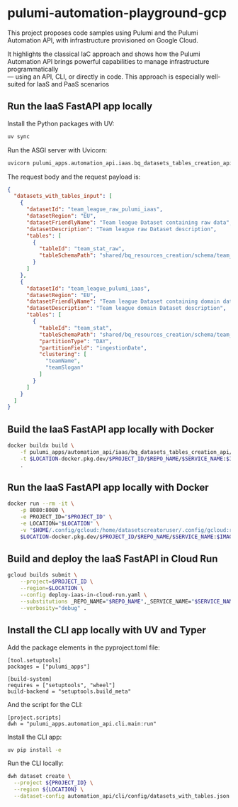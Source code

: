 # pulumi-automation-playground-gcp

This project proposes code samples using Pulumi and the Pulumi Automation API, with infrastructure provisioned on Google Cloud.

It highlights the classical IaC approach and shows how the Pulumi Automation API brings powerful capabilities to manage infrastructure programmatically\
— using an API, CLI, or directly in code. This approach is especially well-suited for IaaS and PaaS scenarios

## Run the IaaS FastAPI app locally

Install the Python packages with UV:

```bash
uv sync
```

Run the ASGI server with Uvicorn:

```bash
uvicorn pulumi_apps.automation_api.iaas.bq_datasets_tables_creation_api.main:app --reload --host 0.0.0.0 --port 8080
```

The request body and the request payload is:

```json
{
  "datasets_with_tables_input": [
    {
      "datasetId": "team_league_raw_pulumi_iaas",
      "datasetRegion": "EU",
      "datasetFriendlyName": "Team league Dataset containing raw data",
      "datasetDescription": "Team league raw Dataset description",
      "tables": [
        {
          "tableId": "team_stat_raw",
          "tableSchemaPath": "shared/bq_resources_creation/schema/team_league_raw/team_stat_raw.json"
        }
      ]
    },
    {
      "datasetId": "team_league_pulumi_iaas",
      "datasetRegion": "EU",
      "datasetFriendlyName": "Team league Dataset containing domain data",
      "datasetDescription": "Team league domain Dataset description",
      "tables": [
        {
          "tableId": "team_stat",
          "tableSchemaPath": "shared/bq_resources_creation/schema/team_league/team_stat.json",
          "partitionType": "DAY",
          "partitionField": "ingestionDate",
          "clustering": [
            "teamName",
            "teamSlogan"
          ]
        }
      ]
    }
  ]
}
```

## Build the IaaS FastAPI app locally with Docker

```bash
docker buildx build \
    -f pulumi_apps/automation_api/iaas/bq_datasets_tables_creation_api/Dockerfile \
    -t $LOCATION-docker.pkg.dev/$PROJECT_ID/$REPO_NAME/$SERVICE_NAME:$IMAGE_TAG \
    .
```

## Run the IaaS FastAPI app locally with Docker

```bash
docker run --rm -it \
    -p 8080:8080 \
    -e PROJECT_ID="$PROJECT_ID" \
    -e LOCATION="$LOCATION" \
    -v "$HOME/.config/gcloud:/home/datasetscreatoruser/.config/gcloud:ro" \
    $LOCATION-docker.pkg.dev/$PROJECT_ID/$REPO_NAME/$SERVICE_NAME:$IMAGE_TAG
```

## Build and deploy the IaaS FastAPI in Cloud Run

```bash
gcloud builds submit \
    --project=$PROJECT_ID \
    --region=$LOCATION \
    --config deploy-iaas-in-cloud-run.yaml \
    --substitutions _REPO_NAME="$REPO_NAME",_SERVICE_NAME="$SERVICE_NAME",_IMAGE_TAG="$IMAGE_TAG" \
    --verbosity="debug" .
```

## Install the CLI app locally with UV and Typer

Add the package elements in the pyproject.toml file:

```text
[tool.setuptools]
packages = ["pulumi_apps"]

[build-system]
requires = ["setuptools", "wheel"]
build-backend = "setuptools.build_meta"
```

And the script for the CLI:

```text
[project.scripts]
dwh = "pulumi_apps.automation_api.cli.main:run"
```

Install the CLI app:

```bash
uv pip install -e
```

Run the CLI locally:

```bash
dwh dataset create \
  --project ${PROJECT_ID} \
  --region ${LOCATION} \
  --dataset-config automation_api/cli/config/datasets_with_tables.json
```

